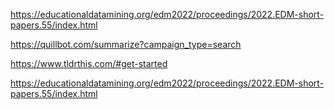 https://educationaldatamining.org/edm2022/proceedings/2022.EDM-short-papers.55/index.html

https://quillbot.com/summarize?campaign_type=search

https://www.tldrthis.com/#get-started

https://educationaldatamining.org/edm2022/proceedings/2022.EDM-short-papers.55/index.html


